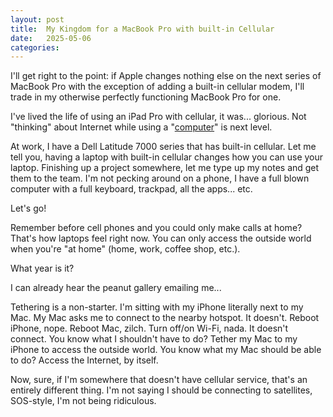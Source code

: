 ```yaml
---
layout: post
title:  My Kingdom for a MacBook Pro with built-in Cellular
date:   2025-05-06
categories: 
---
```

I'll get right to the point: if Apple changes nothing else on the next series of MacBook Pro with the exception of adding a built-in cellular modem, I'll trade in my otherwise perfectly functioning MacBook Pro for one. 

I've lived the life of using an iPad Pro with cellular, it was... glorious. Not "thinking" about Internet while using a "[computer](https://www.youtube.com/watch?v=3S5BLs51yDQ)" is next level. 

At work, I have a Dell Latitude 7000 series that has built-in cellular. Let me tell you, having a laptop with built-in cellular changes how you can use your laptop. Finishing up a project somewhere, let me type up my notes and get them to the team. I'm not pecking around on a phone, I have a full blown computer with a full keyboard, trackpad, all the apps... etc. 

Let's go!

Remember before cell phones and you could only make calls at home? That's how laptops feel right now. You can only access the outside world when you're "at home" (home, work, coffee shop, etc.). 

What year is it? 

I can already hear the peanut gallery emailing me... 

Tethering is a non-starter. I'm sitting with my iPhone literally next to my Mac. My Mac asks me to connect to the nearby hotspot. It doesn't. Reboot iPhone, nope. Reboot Mac, zilch. Turn off/on Wi-Fi, nada. It doesn't connect. You know what I shouldn't have to do? Tether my Mac to my iPhone to access the outside world. You know what my Mac should be able to do? Access the Internet, by itself. 

Now, sure, if I'm somewhere that doesn't have cellular service, that's an entirely different thing. I'm not saying I should be connecting to satellites, SOS-style, I'm not being ridiculous. 
